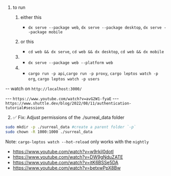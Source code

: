 1. to run
    1. either this
        - `dx serve --package web`, `dx serve --package desktop`, `dx serve --package mobile`
    2. or this
        - `cd web && dx serve`, `cd web && dx desktop`, `cd web && dx mobile`
    3. 
        - `dx serve --package web --platform web`

    4. 
        -   `cargo run -p api`,`cargo run -p proxy`, `cargo leptos watch -p org`, `cargo leptos watch -p users`

 -- watch on `http://localhost:3000/`

 --- `https://www.youtube.com/watch?v=avG2W1-fyaE`
--- `https://www.shuttle.dev/blog/2022/08/11/authentication-tutorial#sessions`

2. ✅ Fix: Adjust permissions of the ./surreal_data folder
```bash
sudo mkdir -p ./surreal_data #create a parent folder `-p`
sudo chown -R 1000:1000 ./surreal_data
```

Note: `cargo-leptos watch --hot-reload` only works with the `nightly`

<!-- https://github.com/MikeCode00/Dioxus-Full-Stack-SQLite-To-Do-App/blob/main/Cargo.toml -->

- https://www.youtube.com/watch?v=w9rkil0dotI
- https://www.youtube.com/watch?v=DW9gNduZATE
- https://www.youtube.com/watch?v=itK6BSSe5DA
- https://www.youtube.com/watch?v=betxwPpX8Bw
